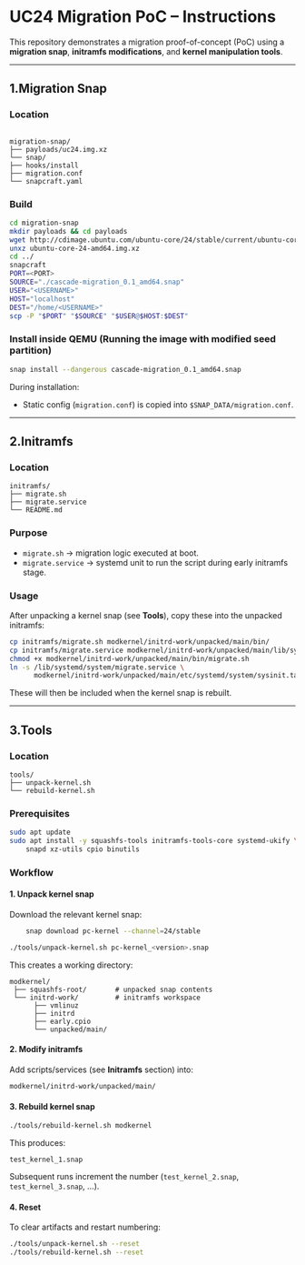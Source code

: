 # UC24 Migration PoC – Instructions

This repository demonstrates a migration proof-of-concept (PoC) using a **migration snap**, **initramfs modifications**, and **kernel manipulation tools**.

---

## 1.Migration Snap

### Location
```

migration-snap/
├── payloads/uc24.img.xz
└── snap/
├── hooks/install
├── migration.conf
└── snapcraft.yaml

````

### Build
```bash
cd migration-snap
mkdir payloads && cd payloads
wget http://cdimage.ubuntu.com/ubuntu-core/24/stable/current/ubuntu-core-24-amd64.img.xz
unxz ubuntu-core-24-amd64.img.xz
cd ../
snapcraft
PORT=<PORT>
SOURCE="./cascade-migration_0.1_amd64.snap"
USER="<USERNAME>"
HOST="localhost"
DEST="/home/<USERNAME>"
scp -P "$PORT" "$SOURCE" "$USER@$HOST:$DEST"
````

### Install inside QEMU (Running the image with modified seed partition)

```bash
snap install --dangerous cascade-migration_0.1_amd64.snap
```

During installation:

* Static config (`migration.conf`) is copied into `$SNAP_DATA/migration.conf`.

---

## 2.Initramfs

### Location

```
initramfs/
├── migrate.sh
├── migrate.service
└── README.md
```

### Purpose

* `migrate.sh` → migration logic executed at boot.
* `migrate.service` → systemd unit to run the script during early initramfs stage.

### Usage

After unpacking a kernel snap (see **Tools**), copy these into the unpacked initramfs:

```bash
cp initramfs/migrate.sh modkernel/initrd-work/unpacked/main/bin/
cp initramfs/migrate.service modkernel/initrd-work/unpacked/main/lib/systemd/system/
chmod +x modkernel/initrd-work/unpacked/main/bin/migrate.sh
ln -s /lib/systemd/system/migrate.service \
      modkernel/initrd-work/unpacked/main/etc/systemd/system/sysinit.target.wants/migrate.service

```

These will then be included when the kernel snap is rebuilt.

---

## 3.Tools

### Location

```
tools/
├── unpack-kernel.sh
└── rebuild-kernel.sh
```

### Prerequisites

```bash
sudo apt update
sudo apt install -y squashfs-tools initramfs-tools-core systemd-ukify \
    snapd xz-utils cpio binutils
```

### Workflow

#### 1. Unpack kernel snap

Download the relevant kernel snap:

```bash
    snap download pc-kernel --channel=24/stable
```


```bash
./tools/unpack-kernel.sh pc-kernel_<version>.snap
```

This creates a working directory:

```
modkernel/
 ├── squashfs-root/       # unpacked snap contents
 └── initrd-work/         # initramfs workspace
      ├── vmlinuz
      ├── initrd
      ├── early.cpio
      └── unpacked/main/
```

#### 2. Modify initramfs

Add scripts/services (see **Initramfs** section) into:

```
modkernel/initrd-work/unpacked/main/
```

#### 3. Rebuild kernel snap

```bash
./tools/rebuild-kernel.sh modkernel
```

This produces:

```
test_kernel_1.snap
```

Subsequent runs increment the number (`test_kernel_2.snap`, `test_kernel_3.snap`, …).

#### 4. Reset

To clear artifacts and restart numbering:

```bash
./tools/unpack-kernel.sh --reset
./tools/rebuild-kernel.sh --reset
```

```
```
